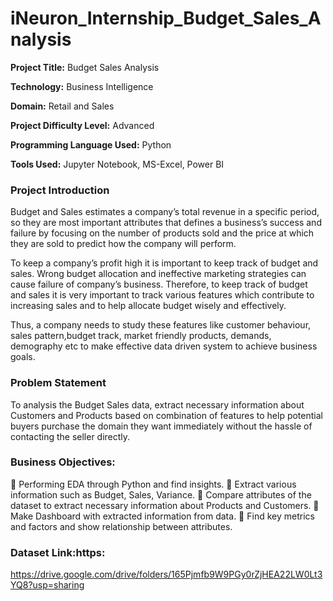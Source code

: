 # iNeuron_Internship_Budget_Sales_Analysis

__Project Title:__	Budget Sales Analysis

__Technology:__	Business Intelligence

__Domain:__	Retail and Sales

__Project Difficulty Level:__	Advanced

__Programming Language Used:__	Python

__Tools Used:__	Jupyter Notebook, MS-Excel, Power BI



### Project Introduction 

Budget and Sales estimates a company’s total revenue in a specific period, so they are most important attributes that defines a business’s success and failure by focusing on the number of products sold and the price at which they are sold to predict how the company will perform. 

To  keep a company’s profit high it is important to keep track of budget and sales. Wrong budget allocation and ineffective marketing strategies can cause failure of company’s business. Therefore, to keep track of budget and sales it is very important to track  various features which contribute to increasing sales and to help allocate budget wisely and effectively.

Thus, a company needs to study these features like customer behaviour, sales pattern,budget track, market friendly products, demands, demography etc to make effective data driven system to achieve business goals.

### Problem Statement 

To analysis the Budget Sales data, extract necessary information about Customers and Products based on combination of features to help potential buyers purchase the domain they want immediately without the hassle of contacting the seller directly.

### Business Objectives:

	Performing EDA through Python and find insights.
	Extract various information such as Budget, Sales, Variance.
	Compare attributes of the dataset to extract necessary information about Products and Customers.
	Make Dashboard with extracted information from data.
	Find key metrics and factors and show relationship between attributes.

### Dataset Link:https:

https://drive.google.com/drive/folders/165Pjmfb9W9PGy0rZjHEA22LW0Lt3YQ8?usp=sharing
